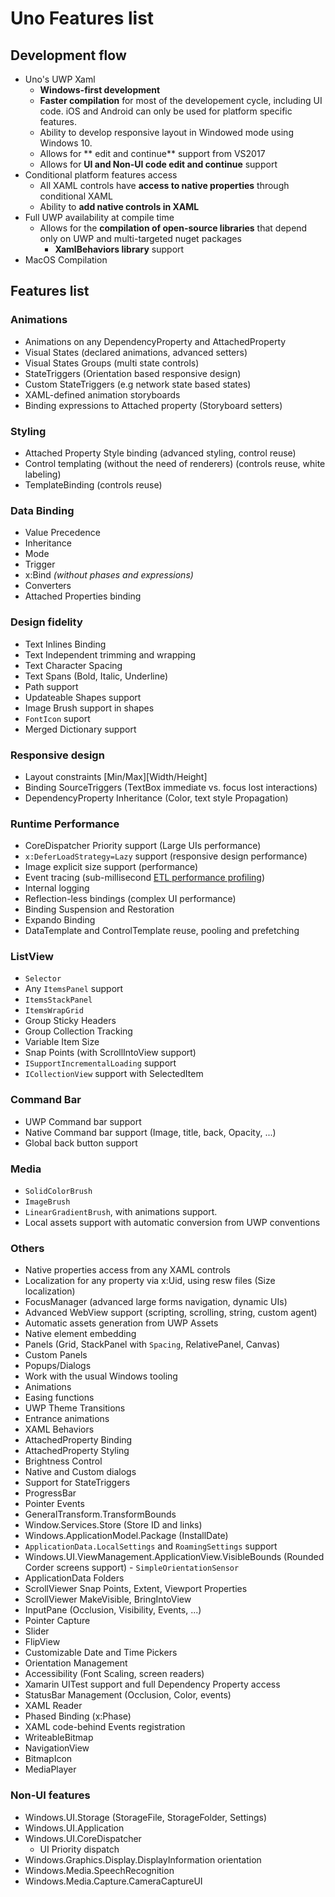 # Uno Features list

## Development flow
- Uno's UWP Xaml
    - **Windows-first development**
    - **Faster compilation** for most of the developement cycle, including UI code. iOS and Android can only be used for platform specific features.
    - Ability to develop responsive layout in Windowed mode using Windows 10.
    - Allows for **
    edit and continue** support from VS2017
    - Allows for **UI and Non-UI code edit and continue** support
- Conditional platform features access
    - All XAML controls have **access to native properties** through conditional XAML
    - Ability to **add native controls in XAML** 
- Full UWP availability at compile time
    - Allows for the **compilation of open-source libraries** that depend only on UWP and multi-targeted nuget packages
        - **XamlBehaviors library** support
- MacOS Compilation

## Features list

### Animations
- Animations on any DependencyProperty and AttachedProperty	    
- Visual States (declared animations, advanced setters)          
- Visual States Groups (multi state controls)                    
- StateTriggers (Orientation based responsive design)            
- Custom StateTriggers (e.g network state based states)          
- XAML-defined animation storyboards            
- Binding expressions to Attached property (Storyboard setters)

### Styling
- Attached Property Style binding (advanced styling, control reuse) 
- Control templating (without the need of renderers) (controls reuse, white labeling) 
- TemplateBinding  (controls reuse)  

### Data Binding
* Value Precedence
* Inheritance
* Mode
* Trigger
* x:Bind *(without phases and expressions)*
* Converters
* Attached Properties binding

### Design fidelity
- Text Inlines Binding       
- Text Independent trimming and wrapping                          
- Text Character Spacing                                          
- Text Spans (Bold, Italic, Underline)                            
- Path support
- Updateable Shapes support    
- Image Brush support in shapes 
- `FontIcon` suport  
- Merged Dictionary support      

### Responsive design
- Layout constraints [Min/Max][Width/Height]     
- Binding SourceTriggers (TextBox immediate vs. focus lost interactions) 
- DependencyProperty Inheritance (Color, text style Propagation)

### Runtime Performance
- CoreDispatcher Priority support (Large UIs performance)        
- `x:DeferLoadStrategy=Lazy` support (responsive design performance) 
- Image explicit size support (performance)                      
- Event tracing (sub-millisecond [ETL performance profiling](Assets/diagnostics.PNG))
- Internal logging
- Reflection-less bindings (complex UI performance)              
- Binding Suspension and Restoration                             
- Expando Binding
- DataTemplate and ControlTemplate reuse, pooling and prefetching

### ListView
- `Selector`		                                              
- Any `ItemsPanel` support
- `ItemsStackPanel`                                            
- `ItemsWrapGrid`                                              
- Group Sticky Headers                                         
- Group Collection Tracking                                    
- Variable Item Size                                           
- Snap Points (with ScrollIntoView support)                    
- `ISupportIncrementalLoading` support                         
- `ICollectionView` support with SelectedItem    

### Command Bar
- UWP Command bar support		                            
- Native Command bar support (Image, title, back, Opacity, ...)       
- Global back button support 

### Media
* `SolidColorBrush`
* `ImageBrush`
* `LinearGradientBrush`, with animations support.
* Local assets support with automatic conversion from UWP conventions

### Others

- Native properties access from any XAML controls                        
- Localization for any property via x:Uid, using resw files (Size localization)
- FocusManager (advanced large forms navigation, dynamic UIs) 
- Advanced WebView support (scripting, scrolling, string, custom agent)
- Automatic assets generation from UWP Assets
- Native element embedding		                           
- Panels (Grid, StackPanel with `Spacing`, RelativePanel, Canvas)		   
- Custom Panels 		                                       
- Popups/Dialogs		                                       
- Work with the usual Windows tooling		               
- Animations
- Easing functions		                                    
- UWP Theme Transitions		                                
- Entrance animations		                                
- XAML Behaviors		                                        
- AttachedProperty Binding		                            
- AttachedProperty Styling		                            
- Brightness Control                                         
- Native and Custom dialogs                                 
- Support for StateTriggers		                            
- ProgressBar
- Pointer Events
- GeneralTransform.TransformBounds                           
- Window.Services.Store (Store ID and links)                 
- Windows.ApplicationModel.Package (InstallDate)             
- `ApplicationData.LocalSettings` and `RoamingSettings` support  
- Windows.UI.ViewManagement.ApplicationView.VisibleBounds (Rounded Corder screens support)  - `SimpleOrientationSensor`                                 
- ApplicationData Folders                                    
- ScrollViewer Snap Points, Extent, Viewport Properties      
- ScrollViewer MakeVisible, BringIntoView                    
- InputPane (Occlusion, Visibility, Events, ...)             
- Pointer Capture                                            
- Slider		                                                
- FlipView	                                                
- Customizable Date and Time Pickers                         
- Orientation Management                                     
- Accessibility (Font Scaling, screen readers)		                                 
- Xamarin UITest support and full Dependency Property access
- StatusBar Management (Occlusion, Color, events)            
- XAML Reader
- Phased Binding (x:Phase)
- XAML code-behind Events registration
- WriteableBitmap
- NavigationView
- BitmapIcon
- MediaPlayer

### Non-UI features

- Windows.UI.Storage (StorageFile, StorageFolder, Settings)
- Windows.UI.Application
- Windows.UI.CoreDispatcher
    - UI Priority dispatch
- Windows.Graphics.Display.DisplayInformation orientation
- Windows.Media.SpeechRecognition
- Windows.Media.Capture.CameraCaptureUI
